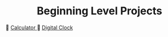 <h1 align="center">Beginning Level Projects</h1>

   🚀 <a href="https://github.com/AbubakarSarwar012/Web-Based-Projects/tree/main/Calculator">
      Calculator  </a>
   🚀 <a href="https://github.com/AbubakarSarwar012/Web-Based-Projects/tree/main/Digital%20Clock">
      Digital Clock </a>

